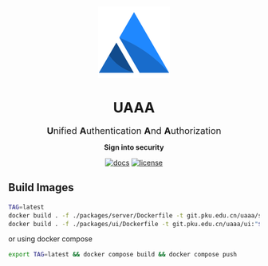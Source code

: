 <div align=center>
  <img src=packages/ui/public/logo.svg height=144 width=144>
  <h1>UAAA</h1>
  <p>
    <font size=4>
      <b>U</b>nified
      <b>A</b>uthentication
      <b>A</b>nd
      <b>A</b>uthorization
    </font>
  </p>
  <p>
    <b>Sign into security</b>
  </p>
  <div>

[![docs](https://img.shields.io/badge/docs-available-1f88ff?style=flat-square)](https://uaaa.fedstack.org)
[![license](https://img.shields.io/github/license/fedstackjs/uaaa?style=flat-square)](https://github.com/fedstackjs/uaaa/blob/dev/LICENSE)

  </div>
</div>

## Build Images

```sh
TAG=latest
docker build . -f ./packages/server/Dockerfile -t git.pku.edu.cn/uaaa/server:"$TAG"
docker build . -f ./packages/ui/Dockerfile -t git.pku.edu.cn/uaaa/ui:"$TAG"
```

or using docker compose

```sh
export TAG=latest && docker compose build && docker compose push
```
